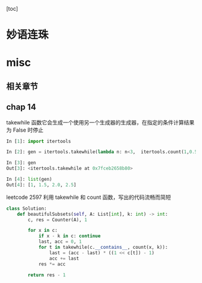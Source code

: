 [toc]
# 妙语连珠
# misc

## 相关章节
## chap 14
takewhile 函数它会生成一个使用另一个生成器的生成器，在指定的条件计算结果为 False 时停止
```python
In [1]: import itertools

In [2]: gen = itertools.takewhile(lambda n: n<3,  itertools.count(1,0.5))

In [3]: gen
Out[3]: <itertools.takewhile at 0x7fceb2658b80>

In [4]: list(gen)
Out[4]: [1, 1.5, 2.0, 2.5]
```
leetcode 2597
利用 takewhile 和 count 函数，写出的代码流畅而简短
```python
class Solution:
    def beautifulSubsets(self, A: List[int], k: int) -> int:
        c, res = Counter(A), 1

        for x in c:
            if x - k in c: continue
            last, acc = 0, 1
            for t in takewhile(c.__contains__, count(x, k)):
                last = (acc - last) * ((1 << c[t]) - 1)
                acc += last
            res *= acc

        return res - 1
```
            